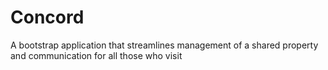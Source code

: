 # Concord

A bootstrap application that streamlines management
of a shared property and communication for all those who visit

